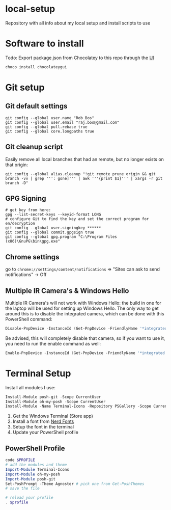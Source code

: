 # local-setup
Repository with all info about my local setup and install scripts to use

# Software to install
Todo: Export package.json from Chocolatey to this repo through the [UI](https://docs.chocolatey.org/en-us/chocolatey-gui/user-interface/main-window/actions/export)

``` PowerShell
choco install chocolateygui
```

# Git setup

## Git default settings

```
git config --global user.name "Rob Bos"
git config --global user.email "raj.bos@gmail.com"
git config --global pull.rebase true
git config --global core.longpaths true
```

## Git cleanup script
Easily remove all local branches that had an remote, but no longer exists on that origin:
```
git config --global alias.cleanup "!git remote prune origin && git branch -vv | grep ''': gone]''' | awk '''{print $1}''' | xargs -r git branch -D"
```

## GPG Signing
```
# get key from here: 
gpg --list-secret-keys --keyid-format LONG
# configure Git to find the key and set the correct program for en/decryption
git config --global user.signingkey ******
git config --global commit.gpgsign true
git config --global gpg.program "C:\Program Files (x86)\GnuPG\bin\gpg.exe"
```

## Chrome settings
go to `chrome://settings/content/notifications` => "Sites can ask to send notifications" -> Off


## Multiple IR Camera's & Windows Hello
Multiple IR Camera's will not work with Windows Hello: the build in one for the laptop will be used for setting up Windows Hello. The only way to get around this is to disable the integrated camera, which can be done with this PowerShell command:

``` powershell
Disable-PnpDevice -InstanceId (Get-PnpDevice -FriendlyName '*integrated webcam*' -Class Camera -Status OK).InstanceId -confirm:$false
```

Be advised, this will completely disable that camera, so if you want to use it, you need to run the enable command as well: 

``` powershell
Enable-PnpDevice -InstanceId (Get-PnpDevice -FriendlyName '*integrated webcam*' -Class Camera -Status OK).InstanceId -confirm:$false
```

# Terminal Setup
Install all modules I use:
``` PowerShell
Install-Module posh-git -Scope CurrentUser
Install-Module oh-my-posh -Scope CurrentUser
Install-Module -Name Terminal-Icons -Repository PSGallery -Scope CurrentUser
```

1. Get the Windows Terminal (Store app)
1. Install a font from [Nerd Fonts](https://www.nerdfonts.com/)
1. Setup the font in the terminal
1. Update your PowerShell profile

## PowerShell Profile
``` PowerShell
code $PROFILE
# add the modules and theme
Import-Module Terminal-Icons
Import-Module oh-my-posh
Import-Module posh-git
Set-PoshPrompt -Theme Agnoster # pick one from Get-PoshThemes
# save the file

# reload your profile
. $profile
```` 